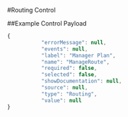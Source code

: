 #Routing Control

##Example Control Payload

```javascript
{
           "errorMessage": null,
           "events": null,
           "label": "Manager Plan",
           "name": "ManageRoute",
           "required": false,
           "selected": false,
           "showDocumentation": null,
           "source": null,
           "type": "Routing",
           "value": null
}
```
